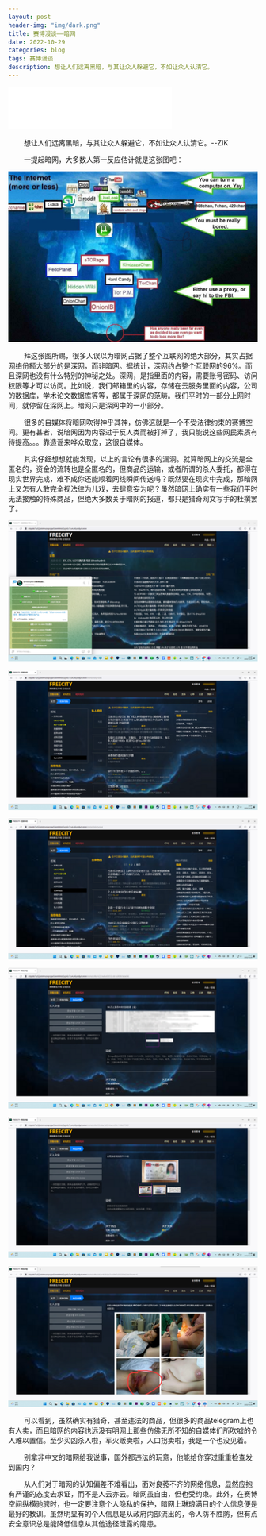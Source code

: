 ```yaml
---
layout: post
header-img: "img/dark.png"
title: 赛博漫谈——暗网
date: 2022-10-29
categories: blog
tags: 赛博漫谈
description: 想让人们远离黑暗，与其让众人躲避它，不如让众人认清它。
---
```


<iframe frameborder="no" border="0" marginwidth="0" marginheight="0" width=330 height=86 src="//music.163.com/outchain/player?type=2&id=1804292548&auto=1&height=66"></iframe>

&nbsp;&nbsp;&nbsp;&nbsp;&nbsp;&nbsp;&nbsp;&nbsp;想让人们远离黑暗，与其让众人躲避它，不如让众人认清它。--ZIK

&nbsp;&nbsp;&nbsp;&nbsp;&nbsp;&nbsp;&nbsp;&nbsp;一提起暗网，大多数人第一反应估计就是这张图吧：

<a href='https://github.com/zik000001/zik.github.io/blob/master/img/anwang.jpg' target='_blank'><img src='https://github.com/zik000001/zik.github.io/blob/master/img/anwang.jpg?raw=true' border='0' alt='anwang'/></a>

&nbsp;&nbsp;&nbsp;&nbsp;&nbsp;&nbsp;&nbsp;&nbsp;拜这张图所赐，很多人误以为暗网占据了整个互联网的绝大部分，其实占据网络份额大部分的是深网，而非暗网。据统计，深网约占整个互联网的96%。而且深网也没有什么特别的神秘之处。深网，是指里面的内容，需要账号密码、访问权限等才可以访问。比如说，我们邮箱里的内容，存储在云服务里面的内容，公司的数据库，学术论文数据库等等，都属于深网的范畴。我们平时的一部分上网时间，就停留在深网上。暗网只是深网中的一小部分。

&nbsp;&nbsp;&nbsp;&nbsp;&nbsp;&nbsp;&nbsp;&nbsp;很多的自媒体将暗网吹得神乎其神，仿佛这就是一个不受法律约束的赛博空间。更有甚者，说暗网因为内容过于反人类而被打掉了，我只能说这些网民素质有待提高。。。靠造谣来哗众取宠，这很自媒体。

&nbsp;&nbsp;&nbsp;&nbsp;&nbsp;&nbsp;&nbsp;&nbsp;其实仔细想想就能发现，以上的言论有很多的漏洞。就算暗网上的交流是全匿名的，资金的流转也是全匿名的，但商品的运输，或者所谓的杀人委托，都得在现实世界完成，难不成你还能顺着网线瞬间传送吗？既然要在现实中完成，那暗网上又怎有人敢完全视法律为儿戏，去肆意妄为呢？虽然暗网上确实有一些我们平时无法接触的特殊商品，但绝大多数关于暗网的报道，都只是猎奇网文写手的杜撰罢了。

<a href='https://github.com/zik000001/zik.github.io/blob/master/img/anwang01.png' target='_blank'><img src='https://github.com/zik000001/zik.github.io/blob/master/img/anwang01.png?raw=true' border='0' alt='anwang01'/></a>

<a href='https://github.com/zik000001/zik.github.io/blob/master/img/anwang02.png' target='_blank'><img src='https://github.com/zik000001/zik.github.io/blob/master/img/anwang02.png?raw=true' border='0' alt='anwang02'/></a>

<a href='https://github.com/zik000001/zik.github.io/blob/master/img/anwang03.png' target='_blank'><img src='https://github.com/zik000001/zik.github.io/blob/master/img/anwang03.png?raw=true' border='0' alt='anwang03'/></a>

<a href='https://github.com/zik000001/zik.github.io/blob/master/img/anwang04.png' target='_blank'><img src='https://github.com/zik000001/zik.github.io/blob/master/img/anwang04.png?raw=true' border='0' alt='anwang04'/></a>

<a href='https://github.com/zik000001/zik.github.io/blob/master/img/anwang05.png' target='_blank'><img src='https://github.com/zik000001/zik.github.io/blob/master/img/anwang05.png?raw=true' border='0' alt='anwang05'/></a>

<a href='https://github.com/zik000001/zik.github.io/blob/master/img/anwang06.png' target='_blank'><img src='https://github.com/zik000001/zik.github.io/blob/master/img/anwang06.png?raw=true' border='0' alt='anwang06'/></a>

&nbsp;&nbsp;&nbsp;&nbsp;&nbsp;&nbsp;&nbsp;&nbsp;可以看到，虽然确实有猎奇，甚至违法的商品，但很多的商品telegram上也有人卖，而且暗网的内容也远没有明网上那些仿佛无所不知的自媒体们所吹嘘的令人难以置信。至少买凶杀人啦，军火贩卖啦，人口拐卖啦，我是一个也没见着。

&nbsp;&nbsp;&nbsp;&nbsp;&nbsp;&nbsp;&nbsp;&nbsp;别拿非中文的暗网给我说事，国外都违法的玩意，他能给你穿过重重检查发到国内？

&nbsp;&nbsp;&nbsp;&nbsp;&nbsp;&nbsp;&nbsp;&nbsp;从人们对于暗网的认知偏差不难看出，面对良莠不齐的网络信息，显然应抱有严谨的态度去求证，而不是人云亦云。暗网虽自由，但也受约束。此外，在赛博空间纵横驰骋时，也一定要注意个人隐私的保护，暗网上琳琅满目的个人信息便是最好的教训。虽然明显有的个人信息是从政府内部流出的，令人防不胜防，但有点安全意识总是能降低信息从其他途径泄露的隐患。
